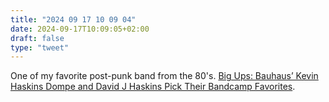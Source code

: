 ```yaml
---
title: "2024 09 17 10 09 04"
date: 2024-09-17T10:09:05+02:00
draft: false
type: "tweet"
---
```

One of my favorite post-punk band from the 80's. [Big Ups: Bauhaus’ Kevin Haskins Dompe and David J Haskins Pick Their Bandcamp Favorites](https://daily.bandcamp.com/big-ups/big-ups-bauhaus).

